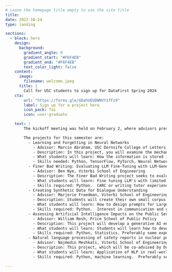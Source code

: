 ```yaml
---
# Leave the homepage title empty to use the site title
title:
date: 2022-10-24
type: landing

sections:
  - block: hero
    design:
      background:
        gradient_angle: 0
        gradient_start: "#F6F4EB"
        gradient_end: "#F6F4EB"
        text_color_light: false
    content:
      image:
        filename: welcome.jpeg
      title: |
        Call for USC students to sign up for DataFirst Spring 2024
    cta:
        url: "https://forms.gle/GDahUEUDWNVY1fFz9"
        label: Sign up for a project here
        icon_pack: fas
        icon: user-graduate

    text: |
        The kickoff meeting was held on February 2, where advisors presented the projects available for this semester.  The recording is available here: https://usc.zoom.us/rec/share/2KR-NWCuheXQ8mveyi9n8gVG2lr5hT1mbrJ-4WDg3fJh4tx5sRapKgZgJidWToa5.IdidEQz6krYAaTrJ.

        The projects for this semester are:
          - Learning and Forgetting in Neural Networks
            - Advisor: Marcin Abraham, USC Dornsife College of Letters, Arts, and Sciences
            - Description: In this project, you will examine the mechanisms responsible for forgetting previous tasks in artificial neural networks and their impact on learning from heterogeneous data distributions. We will investigate the role of these mechanisms and explore how neural networks store new information through the analysis of neuron activation patterns. We will compare evaluations of various learning schemas to measure how they influence the final loss function landscape, aiming to improve federated learning protocols' convergence speed and their overall performance.
            - What students will learn: How the information is stored in neural networks. How neural networks can forget how to perform previously mastered tasks. How to interpret neural networks (by examining the neuron activation patterns). How to conduct scientific experiments (in the domain of machine learning). How to present and visualize scientific data.
            - Skills needed: Python, TensorFlow, PyTorch, Neural Networks, Federated Learning
          - Finer Bad Writing: Evaluating LLM Fine-Tuning with LLM-Generated Errors
            - Advisor: Ben Nye, Viterbi School of Engineering
            - Description: The Finer Bad Writing project seeks to evaluate the ability of different types of baseline and fine-tuned LLM's to detect and diagnose problems in essay writing. Specifically, we will study the ability of certain LLM prompts to detect issues such as insufficient support for a thesis statement, a weak / unengaging hook to a paper, and areas with insufficient references or citations. For these, we will compare both the baseline performance for a prompt and the fine-tuned prompt for multiple models (LLAMA 2, GPT 3.5, GPT 4). Experience with the USC CARC system is helpful, but not required. This work builds on the Fall 2023 "Bad Writing is Fine" project, where a corpus was identified and LLM prompts were developed to systematically generate bad writing into existing human-written essays. The results of this project will inform the USC Center for Generative AI project focused on developing writing skills.
            - What students will learn: Fine tuning LLM's with limited data. Generating synthetic data. Prompt engineering to detect problems in writing.
            - Skills required: Python.  CARC or writing tutor experiences also helpful
          - Creating Synthetic Data for Dialogue Understanding
            - Advisor: Marjorie Freedman, Viterbi School of Engineering
            - Description: Students will create their own small corpus of synthetic data that describes experiences in the first person from the perspective of various emotional states by prompting available generative AI (e.g., ChatGPT, BARD).  They will explore different prompting approaches to see the variability in output.  They will design a labeling scheme and serve as assessors for collected data and establish inter-annotator agreement.  They will identify potential NLP models (e.g., emotion classifiers, sentiment detection) that can be applied to the corpus to provide automatic labeling and explore which, if any, existing models are predictive of their labeling scheme
            - What students will learn: How to design prompts for Large Language Models (LLMs), how to generate data when little data is available.
            - Skills required: Python.  Interest in communication and generative AI.
          - Assessing Artificial Intelligence Impacts on the Public Service Workforce
            - Advisor: William Resh, Price School of Public Policy
            - Description: This project will develop a generative AI engine that provides adapted responses to queries on the relative vulnerability and impacts of generative AI on the public sector workforce. Students will scrape occupational manuals of participating governments to identify knowledge, skills, and assets of various occupations and feed this information into a prompt-engineered Chat-GPT plug-in that is trained to provided assessments on the five- and ten-year impacts of AI on these occupations.
            - What students will learn: Students will learn how to develop a generative AI add-on to an existing analytic dashboard. They will learn the impacts that AI can have on the US federal workforce, among other labor markets. Students will develop prompt engineering skills that yield consistent and valid LLM responses.
            - Skills required: Python, Statistics. Preferably some experience in one of these areas: Natural Language Processing, Prompt Engineering, Web Design, other complementary areas
          - Natural language processing of safety reports in nuclear power plants
            - Advisor: Najmedin Meshkati, Viterbi School of Engineering
            - Description: This project, which will be co-advised by Dr. Yolanda Gil, will use Natural Language Processing (NLP) techniques to analyze voluminous Diablo Canyon Independent Safety Committee (DCISC) annual reports to identify the role and contribution of “Traits of a Healthy Nuclear Safety Culture”, as defined by the Nuclear Regulatory Commission and the Institute of Nuclear Power Operations, in incident causation.
            - What students will learn: Application of NLP in real-world, working on very serious and important issues with global applications, which can be generalized and applied to other safety-sensitive technologies.
            - Skills required: Python, machine learning.  Preferably some experience with large language models (LLMs).

---
```

